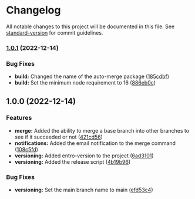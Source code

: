 # Changelog

All notable changes to this project will be documented in this file. See [standard-version](https://github.com/conventional-changelog/standard-version) for commit guidelines.

### [1.0.1](https://github.com/entrostat/git-auto-merge/compare/v1.0.0...v1.0.1) (2022-12-14)


### Bug Fixes

* **build:** Changed the name of the auto-merge package ([185cdbf](https://github.com/entrostat/git-auto-merge/commit/185cdbf34c95561d3de27caca7d819111ba7b2f2))
* **build:** Set the minimum node requirement to 16 ([886eb0c](https://github.com/entrostat/git-auto-merge/commit/886eb0cdba7445adc22c4b209f637a217aadd65a))

## 1.0.0 (2022-12-14)


### Features

* **merge:** Added the ability to merge a base branch into other branches to see if it succeeded or not ([421cd56](https://github.com/entrostat/git-auto-merge/commit/421cd56188928ed522c7dff63cfbd20ad1c20cb0))
* **notifications:** Added the email notification to the merge command ([108c5fd](https://github.com/entrostat/git-auto-merge/commit/108c5fd38821855d175a3936f630e60bf2224d7a))
* **versioning:** Added entro-version to the project ([6ad3101](https://github.com/entrostat/git-auto-merge/commit/6ad31014da49f77567b71e2771ded23be13ab2c4))
* **versioning:** Added the release script ([4b19b96](https://github.com/entrostat/git-auto-merge/commit/4b19b96d6d10cc8345986220d573706b436e0fa3))


### Bug Fixes

* **versioning:** Set the main branch name to main ([efd53c4](https://github.com/entrostat/git-auto-merge/commit/efd53c4f2defe0bd7efc1476fccca556845923d8))
